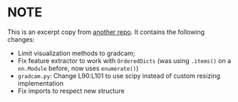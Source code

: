 # NOTE

This is an excerpt copy from [another repo](https://github.com/utkuozbulak/pytorch-cnn-visualizations/). It contains the following changes:

- Limit visualization methods to gradcam;
- Fix feature extractor to work with `OrderedDicts` (was using `.items()` on a `nn.Module` before, now uses `enumerate()`)
- `gradcam.py`: Change L90:L101 to use scipy instead of custom resizing implementation
- Fix imports to respect new structure
